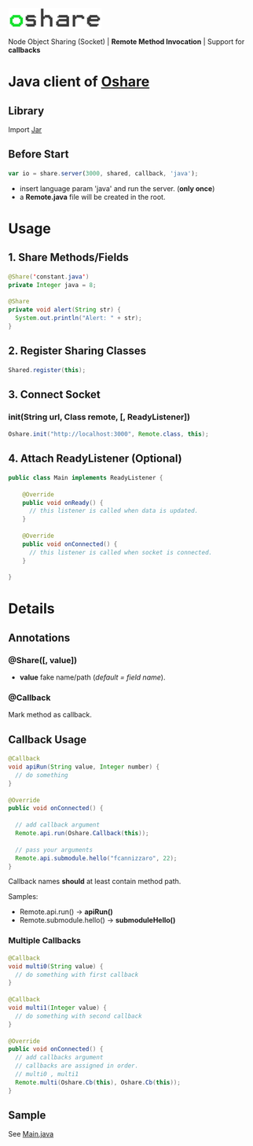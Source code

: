 ![](https://github.com/fcannizzaro/oshare-java/blob/master/logo.png?raw=true)

Node Object Sharing (Socket) | **Remote Method Invocation** | Support for **callbacks**

# Java client of [Oshare](https://github.com/fcannizzaro/oshare)

## Library
Import [Jar](https://github.com/fcannizzaro/oshare-java/releases/tag/1.0.2)

## Before Start

```javascript
var io = share.server(3000, shared, callback, 'java');
```

- insert language param 'java' and run the server. (**only once**)
- a **Remote.java** file will be created in the root.

# Usage

## 1. Share Methods/Fields

```java
@Share('constant.java')
private Integer java = 8;

@Share
private void alert(String str) {
  System.out.println("Alert: " + str);
}
```

## 2. Register Sharing Classes
```java
Shared.register(this);
```

## 3. Connect Socket

### init(String url, Class remote, [, ReadyListener])

```java
Oshare.init("http://localhost:3000", Remote.class, this);
```

## 4. Attach ReadyListener (Optional)

```java
public class Main implements ReadyListener {

    @Override
    public void onReady() {
      // this listener is called when data is updated.
    }

    @Override
    public void onConnected() {
      // this listener is called when socket is connected.
    }

}
```

# Details

## Annotations

### @Share([, value])
- **value** fake name/path (*default = field name*).

### @Callback
Mark method as callback.

## Callback Usage

```java
@Callback
void apiRun(String value, Integer number) {
  // do something
}

@Override
public void onConnected() {

  // add callback argument
  Remote.api.run(Oshare.Callback(this));

  // pass your arguments
  Remote.api.submodule.hello("fcannizzaro", 22);
}
```

Callback names **should** at least contain method path.

Samples:

- Remote.api.run() -> **apiRun()**
- Remote.submodule.hello() -> **submoduleHello()**

### Multiple Callbacks

```java
@Callback
void multi0(String value) {
  // do something with first callback
}

@Callback
void multi1(Integer value) {
  // do something with second callback
}

@Override
public void onConnected() {
  // add callbacks argument
  // callbacks are assigned in order.
  // multi0 , multi1
  Remote.multi(Oshare.Cb(this), Oshare.Cb(this));
}
```

## Sample

See [Main.java](https://github.com/fcannizzaro/oshare-java/blob/master/sample/src/main/java/Main.java)


